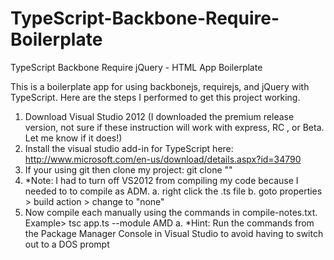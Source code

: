 TypeScript-Backbone-Require-Boilerplate
=======================================

TypeScript Backbone Require jQuery - HTML App Boilerplate

This is a boilerplate app for using backbonejs, requirejs, and jQuery with TypeScript. Here are the steps I performed to get this project working.

1. Download Visual Studio 2012 (I downloaded the premium release version, not sure if these instruction will work with express, RC , or Beta. Let me know if it does!)
2. Install the visual studio add-in for TypeScript here: http://www.microsoft.com/en-us/download/details.aspx?id=34790
3. If your using git then clone my project: git clone ""
4. *Note:  I had to turn off VS2012 from compiling my code because I needed to to compile as ADM. 
	a. right click the .ts file
	b. goto properties > build action > change to "none"
5. Now compile each manually using the commands in compile-notes.txt. Example> tsc app.ts --module AMD
	a. *Hint: Run the commands from the Package Manager Console in Visual Studio to avoid having to switch out to a DOS prompt
